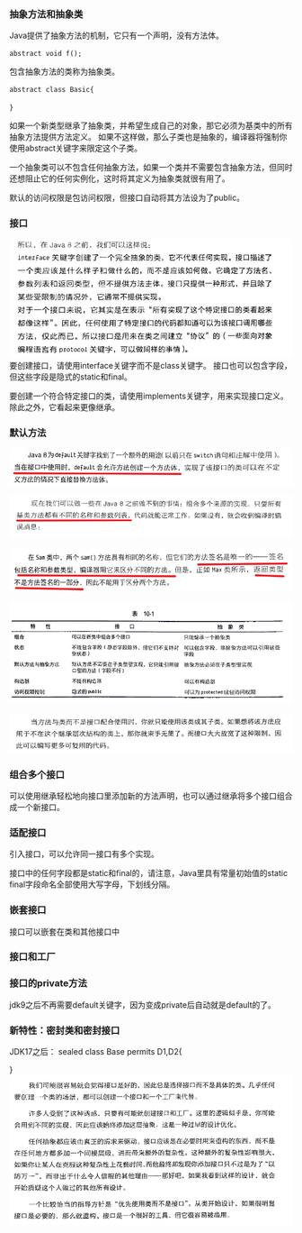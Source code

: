 ### 抽象方法和抽象类
Java提供了抽象方法的机制，它只有一个声明，没有方法体。
```
abstract void f();
```
包含抽象方法的类称为抽象类。
```
abstract class Basic{

}

```
如果一个新类型继承了抽象类，并希望生成自己的对象，那它必须为基类中的所有抽象方法提供方法定义。
如果不这样做，那么子类也是抽象的，编译器将强制你使用abstract关键字来限定这个子类。

一个抽象类可以不包含任何抽象方法，如果一个类并不需要包含抽象方法，但同时还想阻止它的任何实例化，这时将其定义为抽象类就很有用了。

默认的访问权限是包访问权限，但接口自动将其方法设为了public。

### 接口
![alt text](./image/15.png)
要创建接口，请使用interface关键字而不是class关键字。
接口也可以包含字段，但这些字段是隐式的static和final。

要创建一个符合特定接口的类，请使用implements关键字，用来实现接口定义。
除此之外，它看起来更像继承。

### 默认方法
![alt text](./image/16.png)

![alt text](./image/17.png)

![alt text](./image/18.png)

![alt text](./image/19.png)

![alt text](./image/20.png)

### 组合多个接口
可以使用继承轻松地向接口里添加新的方法声明，也可以通过继承将多个接口组合成一个新接口。

### 适配接口
引入接口，可以允许同一接口有多个实现。

接口中的任何字段都是static和final的，请注意，Java里具有常量初始值的static final字段命名全部使用大写字母，下划线分隔。

### 嵌套接口
接口可以嵌套在类和其他接口中

### 接口和工厂

### 接口的private方法
jdk9之后不再需要default关键字，因为变成private后自动就是default的了。

### 新特性：密封类和密封接口
JDK17之后：
sealed class Base permits D1,D2{

}
![alt text](./image/21.png)
















